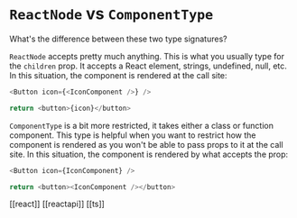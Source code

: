 # `ReactNode` vs `ComponentType`

What's the difference between these two type signatures?

`ReactNode` accepts pretty much anything. This is what you usually type for the `children` prop. It accepts a React element, strings, undefined, null, etc. In this situation, the component is rendered at the call site:

```javascript
<Button icon={<IconComponent />} />

return <button>{icon}</button>
```

`ComponentType` is a bit more restricted, it takes either a class or function component. This type is helpful when you want to restrict how the component is rendered as you won't be able to pass props to it at the call site. In this situation, the component is rendered by what accepts the prop:

```javascript
<Button icon={IconComponent} />

return <button><IconComponent /></button>
```

[[react]]
[[reactapi]]
[[ts]]